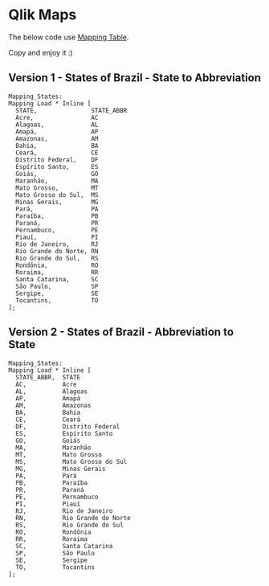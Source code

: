 # Qlik Maps

The below code use [Mapping Table](https://help.qlik.com/en-US/sense/February2019/Subsystems/Hub/Content/Sense_Hub/Scripting/ScriptPrefixes/Mapping.htm).

Copy and enjoy it :)

## Version 1 - States of Brazil - State to Abbreviation

```
Mapping_States:
Mapping Load * Inline [
  STATE,               STATE_ABBR	  	 
  Acre,                AC
  Alagoas,             AL
  Amapá,               AP
  Amazonas,            AM 
  Bahia,               BA
  Ceará,               CE
  Distrito Federal,    DF
  Espírito Santo,      ES
  Goiás,               GO
  Maranhão,            MA
  Mato Grosso,         MT
  Mato Grosso do Sul,  MS
  Minas Gerais,        MG
  Pará,                PA
  Paraíba,             PB
  Paraná,              PR
  Pernambuco,          PE
  Piauí,               PI
  Rio de Janeiro,      RJ
  Rio Grande do Norte, RN
  Rio Grande do Sul,   RS
  Rondônia,            RO
  Roraima,             RR
  Santa Catarina,      SC
  São Paulo,           SP
  Sergipe,             SE
  Tocantins,           TO
];
```
## Version 2 - States of Brazil - Abbreviation to State

```
Mapping_States:
Mapping Load * Inline [
  STATE_ABBR,  STATE	  	 
  AC,          Acre
  AL,          Alagoas
  AP,          Amapá
  AM,          Amazonas
  BA,          Bahia
  CE,          Ceará
  DF,          Distrito Federal
  ES,          Espírito Santo
  GO,          Goiás
  MA,          Maranhão
  MT,          Mato Grosso
  MS,          Mato Grosso do Sul
  MG,          Minas Gerais
  PA,          Pará
  PB,          Paraíba
  PR,          Paraná
  PE,          Pernambuco
  PI,          Piauí
  RJ,          Rio de Janeiro
  RN,          Rio Grande do Norte
  RS,          Rio Grande do Sul
  RO,          Rondônia
  RR,          Roraima
  SC,          Santa Catarina
  SP,          São Paulo
  SE,          Sergipe
  TO,          Tocantins
];
```
